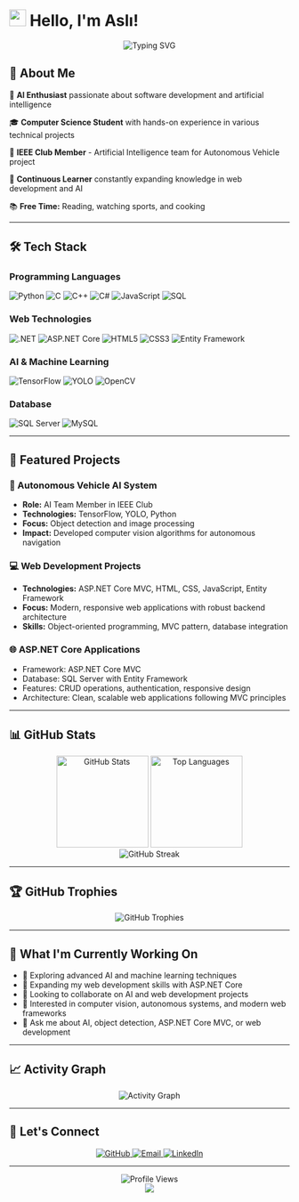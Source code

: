 # <img src="https://media.giphy.com/media/hvRJCLFzcasrR4ia7z/giphy.gif" width="30px"> Hello, I'm Aslı!

<div align="center">
  <img src="https://readme-typing-svg.herokuapp.com?font=Fira+Code&pause=1000&color=36BCF7&center=true&vCenter=true&width=435&lines=Full+Stack+Developer;AI+Enthusiast;Problem+Solver;Always+Learning" alt="Typing SVG" />
</div>

## 🚀 About Me

🤖 **AI Enthusiast** passionate about software development and artificial intelligence

🎓 **Computer Science Student** with hands-on experience in various technical projects

🔬 **IEEE Club Member** - Artificial Intelligence team for Autonomous Vehicle project

🌱 **Continuous Learner** constantly expanding knowledge in web development and AI

📚 **Free Time:** Reading, watching sports, and cooking


---

## 🛠️ Tech Stack

### Programming Languages
<div align="left">
  <img src="https://img.shields.io/badge/Python-3776AB?style=for-the-badge&logo=python&logoColor=white" alt="Python"/>
  <img src="https://img.shields.io/badge/C-00599C?style=for-the-badge&logo=c&logoColor=white" alt="C"/>
  <img src="https://img.shields.io/badge/C++-00599C?style=for-the-badge&logo=cplusplus&logoColor=white" alt="C++"/>
  <img src="https://img.shields.io/badge/C%23-239120?style=for-the-badge&logo=csharp&logoColor=white" alt="C#"/>
  <img src="https://img.shields.io/badge/JavaScript-F7DF1E?style=for-the-badge&logo=javascript&logoColor=black" alt="JavaScript"/>
  <img src="https://img.shields.io/badge/SQL-4479A1?style=for-the-badge&logo=postgresql&logoColor=white" alt="SQL"/>
</div>

### Web Technologies
<div align="left">
  <img src="https://img.shields.io/badge/.NET-512BD4?style=for-the-badge&logo=dotnet&logoColor=white" alt=".NET"/>
  <img src="https://img.shields.io/badge/ASP.NET%20Core-512BD4?style=for-the-badge&logo=dotnet&logoColor=white" alt="ASP.NET Core"/>
  <img src="https://img.shields.io/badge/HTML5-E34F26?style=for-the-badge&logo=html5&logoColor=white" alt="HTML5"/>
  <img src="https://img.shields.io/badge/CSS3-1572B6?style=for-the-badge&logo=css3&logoColor=white" alt="CSS3"/>
  <img src="https://img.shields.io/badge/Entity%20Framework-512BD4?style=for-the-badge&logo=dotnet&logoColor=white" alt="Entity Framework"/>
</div>

### AI & Machine Learning
<div align="left">
  <img src="https://img.shields.io/badge/TensorFlow-FF6F00?style=for-the-badge&logo=tensorflow&logoColor=white" alt="TensorFlow"/>
  <img src="https://img.shields.io/badge/YOLO-00FFFF?style=for-the-badge&logo=yolo&logoColor=black" alt="YOLO"/>
  <img src="https://img.shields.io/badge/OpenCV-5C3EE8?style=for-the-badge&logo=opencv&logoColor=white" alt="OpenCV"/>
</div>

### Database
<div align="left">
  <img src="https://img.shields.io/badge/Microsoft%20SQL%20Server-CC2927?style=for-the-badge&logo=microsoft-sql-server&logoColor=white" alt="SQL Server"/>
  <img src="https://img.shields.io/badge/MySQL-4479A1?style=for-the-badge&logo=mysql&logoColor=white" alt="MySQL"/>
</div>

---

## 🎯 Featured Projects

### 🚗 Autonomous Vehicle AI System
- **Role:** AI Team Member in IEEE Club
- **Technologies:** TensorFlow, YOLO, Python
- **Focus:** Object detection and image processing
- **Impact:** Developed computer vision algorithms for autonomous navigation

### 💻 Web Development Projects
- **Technologies:** ASP.NET Core MVC, HTML, CSS, JavaScript, Entity Framework
- **Focus:** Modern, responsive web applications with robust backend architecture
- **Skills:** Object-oriented programming, MVC pattern, database integration

### 🌐 ASP.NET Core Applications
- Framework: ASP.NET Core MVC
- Database: SQL Server with Entity Framework
- Features: CRUD operations, authentication, responsive design
- Architecture: Clean, scalable web applications following MVC principles
---

## 📊 GitHub Stats

<div align="center">
  <img src="https://github-readme-stats.vercel.app/api?username=aslaydn&show_icons=true&theme=radical&hide_border=true&count_private=true" alt="GitHub Stats" height="165"/>
  <img src="https://github-readme-stats.vercel.app/api/top-langs/?username=aslaydn&layout=compact&theme=radical&hide_border=true" alt="Top Languages" height="165"/>
</div>

<div align="center">
  <img src="https://github-readme-streak-stats.herokuapp.com/?user=aslaydn&theme=radical&hide_border=true" alt="GitHub Streak"/>
</div>

---

## 🏆 GitHub Trophies

<div align="center">
  <img src="https://github-profile-trophy.vercel.app/?username=aslaydn&theme=radical&no-frame=true&margin-w=15&margin-h=15" alt="GitHub Trophies"/>
</div>

---

## 🌟 What I'm Currently Working On

- 🔭 Exploring advanced AI and machine learning techniques
- 🌱 Expanding my web development skills with ASP.NET Core
- 👯 Looking to collaborate on AI and web development projects
- 🤔 Interested in computer vision, autonomous systems, and modern web frameworks
- 💬 Ask me about AI, object detection, ASP.NET Core MVC, or web development

---

## 📈 Activity Graph

<div align="center">
  <img src="https://github-readme-activity-graph.vercel.app/graph?username=aslaydn&theme=react-dark&hide_border=true&area=true" alt="Activity Graph"/>
</div>

---

## 🤝 Let's Connect

<div align="center">
  <a href="https://github.com/aslaydn">
    <img src="https://img.shields.io/badge/GitHub-100000?style=for-the-badge&logo=github&logoColor=white" alt="GitHub"/>
  </a>
  <a href="mailto:aslaydn0@gmail.com">
    <img src="https://img.shields.io/badge/Email-D14836?style=for-the-badge&logo=gmail&logoColor=white" alt="Email"/>
  </a>
  <a href="https://www.linkedin.com/in/asli-aydin/">
    <img src="https://img.shields.io/badge/LinkedIn-0077B5?style=for-the-badge&logo=linkedin&logoColor=white" alt="LinkedIn"/>
  </a>
</div>

---

<div align="center">
  <img src="https://komarev.com/ghpvc/?username=aslaydn&label=Profile%20views&color=0e75b6&style=flat" alt="Profile Views"/>
  
</div>

<div align="center">
  <img src="https://capsule-render.vercel.app/api?type=waving&color=gradient&height=100&section=footer"/>
</div>
